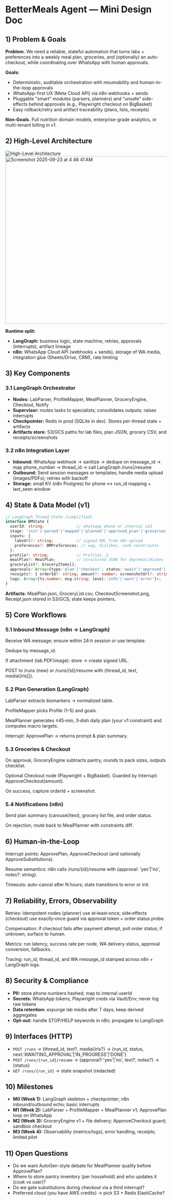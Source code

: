 # BetterMeals Agent — Mini Design Doc 

## 1) Problem & Goals

**Problem.** We need a reliable, stateful automation that turns labs + preferences into a weekly meal plan, groceries, and (optionally) an auto-checkout, while coordinating over WhatsApp with human approvals.

**Goals:**
- Deterministic, auditable orchestration with resumability and human-in-the-loop approvals
- WhatsApp-first UX (Meta Cloud API) via n8n webhooks + sends
- Pluggable "smart" modules (parsers, planners) and "unsafe" side-effects behind approvals (e.g., Playwright checkout on BigBasket)
- Easy rollback/retry and artifact traceability (plans, lists, receipts)

**Non‑Goals.** Full nutrition domain models, enterprise-grade analytics, or multi-tenant billing in v1.

## 2) High-Level Architecture


![High-Level Architecture](data/agent-hld.png)
<img width="618" height="523" alt="Screenshot 2025-09-23 at 4 46 41 AM" src="https://github.com/user-attachments/assets/c2784f5e-1604-4730-b55b-7ddc7e028afe" />




**Runtime split:**
- **LangGraph:** business logic, state machine, retries, approvals (interrupts), artifact lineage
- **n8n:** WhatsApp Cloud API (webhooks + sends), storage of WA media, integration glue (Sheets/Drive, CRM), rate limiting

## 3) Key Components

### 3.1 LangGraph Orchestrator
- **Nodes:** LabParser, ProfileMapper, MealPlanner, GroceryEngine, Checkout, Notify
- **Supervisor:** routes tasks to specialists; consolidates outputs; raises interrupts
- **Checkpointer:** Redis in prod (SQLite in dev). Stores per-thread state + artifacts
- **Artifacts store:** S3/GCS paths for lab files, plan JSON, grocery CSV, and receipts/screenshots

### 3.2 n8n Integration Layer
- **Inbound:** WhatsApp webhook → sanitize → dedupe on message_id → map phone_number → thread_id → call LangGraph /runs|/resume
- **Outbound:** Send session messages or templates; handle media upload (images/PDFs); retries with backoff
- **Storage:** small KV (n8n Postgres) for phone ↔ run_id mapping + last_seen window



## 4) State & Data Model (v1)

```typescript
// LangGraph Thread-State (simplified)
interface BMState {
  userId: string;              // whatsapp phone or internal uid
  stage: 'init'|'parsed'|'mapped'|'planned'|'approved_plan'|'groceries'|'checkout_pending'|'paid'|'done'|'error';
  inputs: {
    labsUrl?: string;          // signed URL from n8n upload
    preferences?: BMPreferences; // veg, dislikes, cook constraints
  };
  profile?: string;            // Profile1..5
  mealPlan?: MealPlan;         // structured JSON for day/meal/dishes
  groceryList?: GroceryItems[];
  approvals: Array<{type:'plan'|'checkout'; status:'await'|'approved'|'rejected'; ts:number; messageId?:string}>;
  receipts?: { orderId?: string; amount?: number; screenshotUrl?: string };
  logs: Array<{ts:number; msg:string; level:'info'|'warn'|'error'}>;
}
```

**Artifacts:** MealPlan.json, GroceryList.csv, CheckoutScreenshot.png, Receipt.json stored in S3/GCS; state keeps pointers.



## 5) Core Workflows
### 5.1 Inbound Message (n8n → LangGraph)
Receive WA message; ensure within 24‑h session or use template.


Dedupe by message_id.


If attachment (lab PDF/image): store → create signed URL.


POST to /runs (new) or /runs/{id}/resume with {thread_id, text, mediaUrls[]}.


### 5.2 Plan Generation (LangGraph)
LabParser extracts biomarkers → normalized table.


ProfileMapper picks Profile (1–5) and goals.


MealPlanner generates ≤45‑min, 3‑dish daily plan (your v1 constraint) and computes macro targets.


Interrupt: ApprovePlan → returns prompt & plan summary.


### 5.3 Groceries & Checkout
On approval, GroceryEngine subtracts pantry, rounds to pack sizes, outputs checklist.


Optional Checkout node (Playwright + BigBasket). Guarded by Interrupt: ApproveCheckout(amount).


On success, capture orderId + screenshot.


### 5.4 Notifications (n8n)
Send plan summary (carousel/text), grocery list file, and order status.


On rejection, route back to MealPlanner with constraints diff.



## 6) Human‑in‑the‑Loop
Interrupt points: ApprovePlan, ApproveCheckout (and optionally ApproveSubstitutions).


Resume semantics: n8n calls /runs/{id}/resume with {approval: 'yes'|'no', notes?: string}.


Timeouts: auto-cancel after N hours; state transitions to error or init.



## 7) Reliability, Errors, Observability
Retries: idempotent nodes (planner) use at‑least‑once; side‑effects (checkout) use exactly‑once guard via approval token + order status probe.


Compensation: if checkout fails after payment attempt, poll order status; if unknown, surface to human.


Metrics: run latency, success rate per node, WA delivery status, approval conversion, fallbacks.


Tracing: run_id, thread_id, and WA message_id stamped across n8n + LangGraph logs.



## 8) Security & Compliance
- **PII:** store phone numbers hashed; map to internal userId
- **Secrets:** WhatsApp tokens, Playwright creds via Vault/Env; never log raw tokens
- **Data retention:** expunge lab media after T days; keep derived aggregates
- **Opt‑out:** handle STOP/HELP keywords in n8n; propagate to LangGraph

## 9) Interfaces (HTTP)
- `POST /runs` → {thread_id, text?, mediaUrls?} → {run_id, status, next:'AWAITING_APPROVAL'|'IN_PROGRESS'|'DONE'}
- `POST /runs/{run_id}/resume` → {approval?:'yes'|'no', text?, notes?} → {status}
- `GET /runs/{run_id}` → state snapshot (redacted)



## 10) Milestones
- **M0 (Week 1):** LangGraph skeleton + checkpointer; n8n inbound/outbound echo; basic interrupts
- **M1 (Week 2):** LabParser + ProfileMapper + MealPlanner v1; ApprovePlan loop on WhatsApp
- **M2 (Week 3):** GroceryEngine v1 + file delivery; ApproveCheckout guard; sandbox checkout
- **M3 (Week 4):** Observability (metrics/logs), error handling, receipts; limited pilot

## 11) Open Questions
- Do we want AutoGen-style debate for MealPlanner quality before ApprovePlan?
- Where to store pantry inventory (per household) and who updates it (cook vs user)?
- Do we gate substitutions during checkout via a third interrupt?
- Preferred cloud (you have AWS credits) → pick S3 + Redis ElastiCache?
